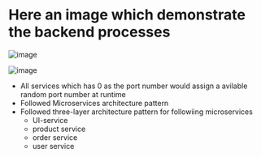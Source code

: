 # Here an image which demonstrate the backend processes
![image](https://github.com/Anuradha2k21/ead-2-cw2/assets/61109105/7b81b1c4-6f21-46a5-8270-4302d97667d1)

![image](https://github.com/Anuradha2k21/ead-2-cw2/assets/61109105/65376cba-b655-44b0-a85c-fd2ac5d4c0d6)

* All services which has 0 as the port number would assign a avilable random port number at runtime
* Followed Microservices architecture pattern
* Followed three-layer architecture pattern for followiing microservices
     - UI-service
     - product service
     - order service
     - user service
